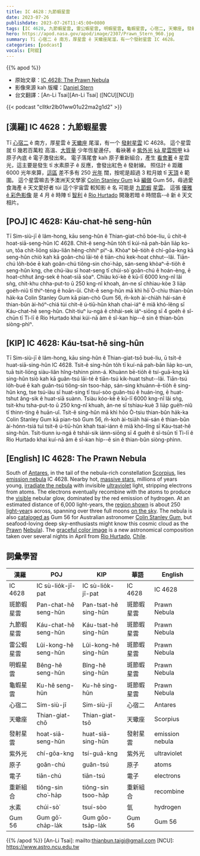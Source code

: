 ```yaml
---
title: IC 4628：九節蝦星雲
date: 2023-07-26
publishdate: 2023-07-26T11:45:00+0800
tags: [IC 4628, 九節蝦星雲, 雷公蝦星雲, 明蝦星雲, 龜蝦星雲, 心宿二, 天蠍座, 發射星雲, 紫外光, 原子, 電子, 重新組合, 水素, Gum 56]
hero: https://apod.nasa.gov/apod/image/2307/Prawn_Stern_960.jpg
summary: Tī 心宿二 ê 南方，厚星雲 ê 天蠍座尾溜，有一个發射星雲 IC 4628。
categories: [podcast]
vocals: [阿錕]
---
```


{{% apod %}}

- 原始文章：[IC 4628: The Prawn Nebula](https://apod.nasa.gov/apod/ap230720.html)
- 影像來源 kah 版權：[Daniel Stern](https://www.instagram.com/messierchaser/)
- 台文翻譯：[An-Li Tsai][An-Li Tsai] ([NCU][NCU])

{{< podcast "clltkr2lb01ww01u22ma2g1d2" >}}

## [漢羅] IC 4628：九節蝦星雲
Tī [心宿二][Antares] ê 南方，厚星雲 ê [天蠍座][Scorpius] 尾溜，有一个 [發射星雲][emission nebula] IC 4628。
這个星雲就 tī 幾若百萬粒 高溫、[大質量][massive stars] 少年恆星邊仔。
看袂著 ê [紫外光][ultraviolet] [kā 星雲照甲][irradiate the nebula] kā 原子內底 ê 電子激發出來。
電子落尾會 kah 原子重新組合，產生 [看會著][visible] ê 星雲光，這主要是發生 tī 水素原子 ê 反應，會發出紅色 ê 發射線。
照估計 ê 距離 6000 光年來算，[這區][region shown] 差不多有 250 [光年][light-year] 闊，按呢是超過 3 粒月娘 tī [天頂][on the sky] ê 範圍。
這个星雲嘛去予澳洲天文學家 [Colin Stanley Gum][Colin Stanley Gum] kā [編做][cataloged as] Gum 56，毋過愛食海產 ê 天文愛好者 tùi 這个宇宙雲 較知影 ê 名 可能是 [九節蝦][Prawn] [星雲][Nebula]。
這張 [優雅 ê 彩色影像][graceful color image] 是 4 月 ê 時陣 tī [智利][Chile] ê [Rio Hurtado][Rio Hurtado] 開幾若暗 ê 時間翕--ê 新 ê 天文相片。

## [POJ] IC 4628: Káu-chat-hê seng-hûn
Tī Sim-siù-jī ê lâm-hong, kāu seng-hûn ê Thian-giat-chō bóe-liu, ū chi̍t-ê hoat-siā-seng-hûn IC 4628.
Chit-ê seng-hûn to̍h tī kúi-nā pah-bān lia̍p ko-un, tōa chit-liōng siàu-liân hêng-chhiⁿ piⁿ-á.
Khòaⁿ bē-tio̍h ê chí-gōa-kng kā seng-hûn chiò kah kā goân-chú lāi-té ê tiān-chú kek-hoat chhut--lâi.
Tiān-chú lo̍h-bóe ē kah goân-chú tiông-sin cho͘-ha̍p, sán-seng khòaⁿ-ē-tio̍h ê seng-hûn kng, che chú-iàu sī hoat-seng tī chúi-sò͘ goân-chú ê hoán-èng, ē hoat-chhut âng-sek ê hoat-siā sòaⁿ.
Chiàu kó͘-kè ê kū-lī 6000 kng-nî lâi sǹg, chit-khu chha-put-to ū 250 kng-nî khoah, án-ne sī chhiau-kòe 3 lia̍p goe̍h-niû tī thiⁿ-téng ê hoān-ûi.
Chit-ê seng-hûn mā khì hō͘ Ò-chiu thian-bûn ha̍k-ka Colin Stanley Gum kā pian-chò Gum 56, m̄-koh ài-chia̍h hái-sán ê thian-bûn ài-hóⁿ-chiá tùi chit-ê ú-tiū-hûn khah chai-iáⁿ ê miâ khó-lêng sī Káu-chat-hê seng-hûn.
Chit-tiuⁿ iu-ngá ê chhái-sek iáⁿ-siōng sī 4 goe̍h ê sî-chūn tī Tì-lī ê Rio Hurtado khai kúi-nā àm ê sî-kan hip--ê sin ê thian-bûn siòng-phìⁿ.

## [KIP] IC 4628: Káu-tsat-hê sing-hûn
Tī Sim-siù-jī ê lâm-hong, kāu sing-hûn ê Thian-giat-tsō bué-liu, ū tsi̍t-ê huat-siā-sing-hûn IC 4628.
Tsit-ê sing-hûn to̍h tī kuí-nā pah-bān lia̍p ko-un, tuā tsit-liōng siàu-liân hîng-tshinn pinn-á.
Khuànn bē-tio̍h ê tsí-guā-kng kā sing-hûn tsiò kah kā guân-tsú lāi-té ê tiān-tsú kik-huat tshut--lâi.
Tiān-tsú lo̍h-bué ē kah guân-tsú tiông-sin tsoo-ha̍p, sán-sing khuànn-ē-tio̍h ê sing-hûn kng, tse tsú-iàu sī huat-sing tī tsuí-sòo guân-tsú ê huán-ìng, ē huat-tshut âng-sik ê huat-siā suànn.
Tsiàu kóo-kè ê kū-lī 6000 kng-nî lâi sǹg, tsit-khu tsha-put-to ū 250 kng-nî khuah, án-ne sī tshiau-kuè 3 lia̍p gue̍h-niû tī thinn-tíng ê huān-uî.
Tsit-ê sing-hûn mā khì hōo Ò-tsiu thian-bûn ha̍k-ka Colin Stanley Gum kā pian-tsò Gum 56, m̄-koh ài-tsia̍h hái-sán ê thian-bûn ài-hónn-tsiá tuì tsit-ê ú-tiū-hûn khah tsai-iánn ê miâ khó-lîng sī Káu-tsat-hê sing-hûn.
Tsit-tiunn iu-ngá ê tshái-sik iánn-siōng sī 4 gue̍h ê sî-tsūn tī Tì-lī ê Rio Hurtado khai kuí-nā àm ê sî-kan hip--ê sin ê thian-bûn siòng-phìnn.

## [English] IC 4628: The Prawn Nebula
South of [Antares][Antares], in the tail of the nebula-rich constellation [Scorpius][Scorpius], lies [emission nebula][emission nebula] IC 4628.
Nearby hot, [massive stars][massive stars], millions of years young, [irradiate the nebula][irradiate the nebula] with invisible [ultraviolet][ultraviolet] light, stripping electrons from atoms.
The electrons eventually recombine with the atoms to produce the [visible][visible] nebular glow, dominated by the red emission of hydrogen.
At an estimated distance of 6,000 light-years, the [region shown][region shown] is about 250 [light-year][light-year]s across, spanning over three full moons [on the sky][on the sky].
The nebula is also [cataloged as][cataloged as] Gum 56 for Australian astronomer [Colin Stanley Gum][Colin Stanley Gum], but seafood-loving deep sky-enthusiasts might know this cosmic cloud as the [Prawn][Prawn] [Nebula][Nebula]).
The [graceful color image][graceful color image] is a new astronomical composition taken over several nights in April from [Rio Hurtado][Rio Hurtado], [Chile][Chile].

## 詞彙學習

|漢羅|POJ|KIP|華語|English|
|-|-|-|-|-|
|IC 4628|IC sù-lio̍k-jī-pat|IC sù-lio̍k-jī-pat|IC 4628|IC 4628|
|斑節蝦星雲|Pan-chat-hê seng-hûn|Pan-tsat-hê sing-hûn|斑節蝦星雲|Prawn Nebula|
|九節蝦星雲|Káu-chat-hê seng-hûn|Káu-tsat-hê sing-hûn|斑節蝦星雲|Prawn Nebula|
|雷公蝦星雲|Lûi-kong-hê seng-hûn|Lûi-kong-hê sing-hûn|斑節蝦星雲|Prawn Nebula|
|明蝦星雲|Bêng-hê seng-hûn|Bîng-hê sing-hûn|斑節蝦星雲|Prawn Nebula|
|龜蝦星雲|Ku-hê seng-hûn|Ku-hê sing-hûn|斑節蝦星雲|Prawn Nebula|
|心宿二|Sim-siù-jī|Sim-siù-jī|心宿二|Antares|
|天蠍座|Thian-giat-chō|Thian-giat-tsō|天蠍座|Scorpius|
|發射星雲|hoat-siā-seng-hûn|huat-siā-sing-hûn|發射星雲|emission nebula|
|紫外光|chí-gōa-kng|tsí-guā-kng|紫外光|ultraviolet|
|原子|goân-chú|guân-tsú|原子|atoms|
|電子|tiān-chú|tiān-tsú|電子|electrons|
|重新組合|tiông-sin cho͘-ha̍p|tiông-sin tsoo-ha̍p|重新組合|recombine|
|水素|chúi-sò͘|tsuí-sòo|氫|hydrogen|
|Gum 56|Gum gō͘-cha̍p-la̍k|Gum gōo-tsa̍p-la̍k|Gum 56|Gum 56|

{{% /apod %}}
[An-Li Tsai]: mailto:thianbun.taigi@gmail.com
[NCU]: https://www.astro.ncu.edu.tw

[copyright]: https://apod.nasa.gov/apod/fap/lib/about_apod.html#srapply
[License]: https://creativecommons.org/licenses/by/2.0/

[Antares]:https://apod.nasa.gov/apod/astropix.htmlap060714.html
[Scorpius]:https://www.eso.org/public/images/eso1340d/
[emission nebula]:https://en.wikipedia.org/wiki/Emission_nebula
[massive stars]:https://science.nasa.gov/astrophysics/focus-areas/how-do-stars-form-and-evolve
[irradiate the nebula]:http://en.wikipedia.org/wiki/H_II_region
[ultraviolet]:https://science.nasa.gov/ems/10_ultravioletwaves
[visible]:https://science.nasa.gov/ems/09_visiblelight
[region shown]:https://www.eso.org/public/videos/eso1535a/
[light-year]:https://spaceplace.nasa.gov/light-year/en/
[on the sky]:https://apod.nasa.gov/apod/astropix.htmlap130801.html
[cataloged as]:https://apod.nasa.gov/apod/astropix.htmlap060519.html
[Colin Stanley Gum]:https://en.wikipedia.org/wiki/Colin_Gum
[Prawn]:https://en.wikipedia.org/wiki/Prawn
[Nebula]:https://en.wikipedia.org/wiki/Prawn_Nebula
[graceful color image]:https://www.instagram.com/p/Cui2J5BOftH/
[Rio Hurtado]:https://youtu.be/NKXFq0LBPgU
[Chile]:https://en.wikipedia.org/wiki/Chile
